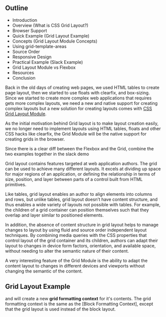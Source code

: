 ## Outline

* Introduction
* Overview (What is CSS Grid Layout?)
* Browser Support
* Quick Example (Grid Layout Example)
* Concepts (Grid Layout Module Concepts)
* Using grid-template-areas
* Source Order
* Responsive Design
* Practical Example (Slack Example)
* Grid Layout Module vs Flexbox
* Resources
* Conclusion

Back in the old days of creating web pages, we used HTML tables to create page layout, then we started to use floats with clearfix, and box-sizing. Since we started to create more complex web applications that requires gets more complex layouts, we need a new and native support for creating complex layouts but a new solution for creating layouts comes with [CSS Grid Layout Module](https://drafts.csswg.org/css-grid-1/).

As the initial motivation behind Grid layout is to make layout creation easily, we no longer need to implement layouts using HTML tables, floats and other CSS hacks like clearfix, the Grid Module will be the native support for creating grids in the browser.

Since there is a clear diff between the Flexbox and the Grid, combine the two examples together in the slack demo

Grid layout contains features targeted at web application authors.
The grid can be used to achieve many different layouts.
It excels at dividing up space for major regions of an application, or defining the relationship in terms of size, position, and layer between parts of a control built from HTML primitives.

Like tables, grid layout enables an author to align elements into columns and rows, but unlike tables, grid layout doesn’t have content structure, and thus enables a wide variety of layouts not possible with tables.
For example, the children of a grid container can position themselves such that they overlap and layer similar to positioned elements.

In addition, the absence of content structure in grid layout helps to manage changes to layout by using fluid and source order independent layout techniques.
By combining media queries with the CSS properties that control layout of the grid container and its children, authors can adapt their layout to changes in device form factors, orientation, and available space, without needing to alter the semantic nature of their content.

A very interesting feature of the Grid Module is the ability to adapt the content layout to changes in different devices and viewports without changing the semantic of the content.

## Grid Layout Example
and will create a new **grid formatting context** for it's contents. The grid formatting context is the same as the [Block Formatting Context], except that the grid layout is used instead of the block layout.
